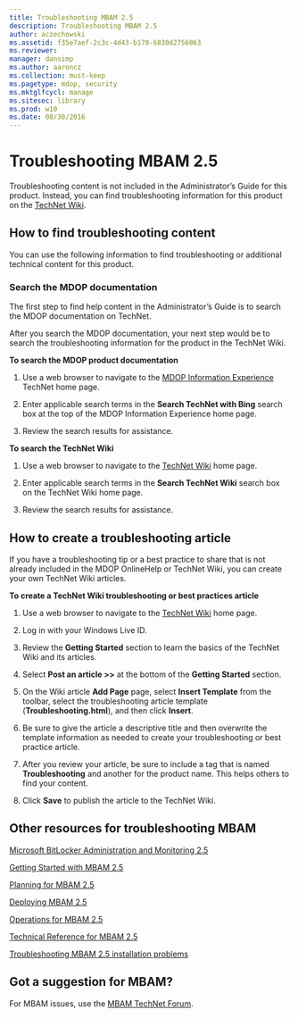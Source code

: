 ```yaml
---
title: Troubleshooting MBAM 2.5
description: Troubleshooting MBAM 2.5
author: aczechowski
ms.assetid: f35e7aef-2c3c-4d43-b170-6830d2756063
ms.reviewer: 
manager: dansimp
ms.author: aaroncz
ms.collection: must-keep
ms.pagetype: mdop, security
ms.mktglfcycl: manage
ms.sitesec: library
ms.prod: w10
ms.date: 08/30/2016
---
```



# Troubleshooting MBAM 2.5


Troubleshooting content is not included in the Administrator’s Guide for this product. Instead, you can find troubleshooting information for this product on the [TechNet Wiki](https://go.microsoft.com/fwlink/p/?LinkId=224905).

## How to find troubleshooting content


You can use the following information to find troubleshooting or additional technical content for this product.

### Search the MDOP documentation

The first step to find help content in the Administrator’s Guide is to search the MDOP documentation on TechNet.

After you search the MDOP documentation, your next step would be to search the troubleshooting information for the product in the TechNet Wiki.

**To search the MDOP product documentation**

1.  Use a web browser to navigate to the [MDOP Information Experience](https://go.microsoft.com/fwlink/?LinkId=236032) TechNet home page.

2.  Enter applicable search terms in the **Search TechNet with Bing** search box at the top of the MDOP Information Experience home page.

3.  Review the search results for assistance.

**To search the TechNet Wiki**

1.  Use a web browser to navigate to the [TechNet Wiki](https://go.microsoft.com/fwlink/p/?LinkId=224905) home page.

2.  Enter applicable search terms in the **Search TechNet Wiki** search box on the TechNet Wiki home page.

3.  Review the search results for assistance.

## How to create a troubleshooting article


If you have a troubleshooting tip or a best practice to share that is not already included in the MDOP OnlineHelp or TechNet Wiki, you can create your own TechNet Wiki articles.

**To create a TechNet Wiki troubleshooting or best practices article**

1.  Use a web browser to navigate to the [TechNet Wiki](https://go.microsoft.com/fwlink/p/?LinkId=224905) home page.

2.  Log in with your Windows Live ID.

3.  Review the **Getting Started** section to learn the basics of the TechNet Wiki and its articles.

4.  Select **Post an article &gt;&gt;** at the bottom of the **Getting Started** section.

5.  On the Wiki article **Add Page** page, select **Insert Template** from the toolbar, select the troubleshooting article template (**Troubleshooting.html**), and then click **Insert**.

6.  Be sure to give the article a descriptive title and then overwrite the template information as needed to create your troubleshooting or best practice article.

7.  After you review your article, be sure to include a tag that is named **Troubleshooting** and another for the product name. This helps others to find your content.

8.  Click **Save** to publish the article to the TechNet Wiki.

## Other resources for troubleshooting MBAM


[Microsoft BitLocker Administration and Monitoring 2.5](index.md)

[Getting Started with MBAM 2.5](getting-started-with-mbam-25.md)

[Planning for MBAM 2.5](planning-for-mbam-25.md)

[Deploying MBAM 2.5](deploying-mbam-25.md)

[Operations for MBAM 2.5](operations-for-mbam-25.md)

[Technical Reference for MBAM 2.5](technical-reference-for-mbam-25.md)

[Troubleshooting MBAM 2.5 installation problems](https://support.microsoft.com/kb/3049652)

## Got a suggestion for MBAM?

For MBAM issues, use the [MBAM TechNet Forum](https://social.technet.microsoft.com/Forums/home?forum=mdopmbam).

 

 





